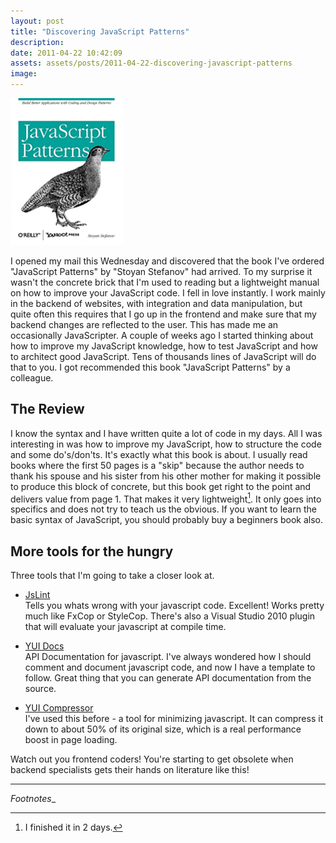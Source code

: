```yaml
---
layout: post
title: "Discovering JavaScript Patterns"
description:
date: 2011-04-22 10:42:09
assets: assets/posts/2011-04-22-discovering-javascript-patterns
image: 
---
```


![JavaScript Patterns by Stoyan Stefanov](/assets/posts/2011-04-22-discovering-javascript-patterns/javascript-patterns.png)

I opened my mail this Wednesday and discovered that the book I've ordered "JavaScript Patterns" by "Stoyan Stefanov" had arrived. To my surprise it wasn't the concrete brick that I'm used to reading but a lightweight manual on how to improve your JavaScript code. I fell in love instantly.  I work mainly in the backend of websites, with integration and data manipulation, but quite often this requires that I go up in the frontend and make sure that my backend changes are reflected to the user. This has made me an occasionally JavaScripter.  A couple of weeks ago I started thinking about how to improve my JavaScript knowledge, how to test JavaScript and how to architect good JavaScript. Tens of thousands lines of JavaScript will do that to you. I got recommended this book "JavaScript Patterns" by a colleague.

## The Review

I know the syntax and I have written quite a lot of code in my days. All I was interesting in was how to improve my JavaScript, how to structure the code and some do's/don'ts. It's exactly what this book is about.  I usually read books where the first 50 pages is a "skip" because the author needs to thank his spouse and his sister from his other mother for making it possible to produce this block of concrete, but this book get right to the point and delivers value from page 1.  That makes it very lightweight[^1]. It only goes into specifics and does not try to teach us the obvious. If you want to learn the basic syntax of JavaScript, you should probably buy a beginners book also.

## More tools for the hungry

Three tools that I'm going to take a closer look at.

* [JsLint](http://www.jslint.com/)  
    Tells you whats wrong with your javascript code. Excellent! Works pretty much like FxCop or StyleCop. There's also a Visual Studio 2010 plugin that will evaluate your javascript at compile time.

* [YUI Docs](http://developer.yahoo.com/yui/yuidoc/)  
    API Documentation for javascript. I've always wondered how I should comment and document javascript code, and now I have a template to follow. Great thing that you can generate API documentation from the source.

* [YUI Compressor](http://developer.yahoo.com/yui/compressor/)  
    I've used this before - a tool for minimizing javascript. It can compress it down to about 50% of its original size, which is a real performance boost in page loading.

Watch out you frontend coders! You're starting to get obsolete when backend specialists gets their hands on literature like this!

---
_Footnotes__

[^1]: I finished it in 2 days.

